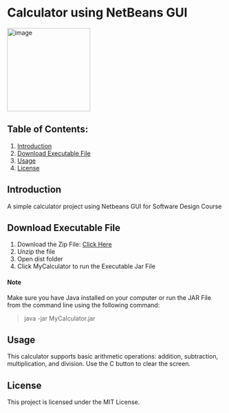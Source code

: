 # Calculator using NetBeans GUI

<img width="193" alt="image" src="https://github.com/CJ-rogue/Calculator-using-Netbeans/assets/137157404/3f35b7a6-f710-4499-8ba1-c66bdd2e419a">

## Table of Contents:
1. [Introduction](https://github.com/CJ-rogue/Calculator-using-Netbeans?tab=readme-ov-file#introduction)
2. [Download Executable File](https://github.com/CJ-rogue/Calculator-using-Netbeans?tab=readme-ov-file#Download-Executable-File)
3. [Usage](https://github.com/CJ-rogue/Calculator-using-Netbeans?tab=readme-ov-file#Usage)
4. [License](https://github.com/CJ-rogue/Calculator-using-Netbeans?tab=readme-ov-file#license)

## Introduction
A simple calculator project using Netbeans GUI for Software Design Course

## Download Executable File
1. Download the Zip File: [Click Here](https://github.com/CJ-rogue/Calculator-using-Netbeans/releases/download/v1.0/MyCalculator.Jar.File.zip)
1. Unzip the file
2. Open dist folder
3. Click MyCalculator to run the Executable Jar File

#### Note
Make sure you have Java installed on your computer or run the JAR File from the command line using the following command:
> java -jar MyCalculator.jar

## Usage
This calculator supports basic arithmetic operations: addition, subtraction, multiplication, and division. Use the C button to clear the screen.

## License
This project is licensed under the MIT License.
